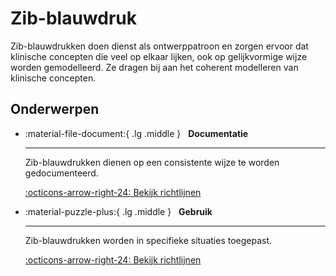 ﻿# Zib-blauwdruk

Zib-blauwdrukken doen dienst als ontwerppatroon en zorgen ervoor dat klinische concepten die veel op elkaar lijken, ook
op gelijkvormige wijze worden gemodelleerd. Ze dragen bij aan het coherent modelleren van klinische concepten.

## Onderwerpen

<div class="grid cards" markdown>

-   :material-file-document:{ .lg .middle } &nbsp; **Documentatie**

    ---

    Zib-blauwdrukken dienen op een consistente wijze te worden gedocumenteerd.

    [:octicons-arrow-right-24: Bekijk richtlijnen](./documentatie.md)

-   :material-puzzle-plus:{ .lg .middle } &nbsp; **Gebruik**

    ---

    Zib-blauwdrukken worden in specifieke situaties toegepast.

    [:octicons-arrow-right-24: Bekijk richtlijnen](./gebruik.md)

</div>